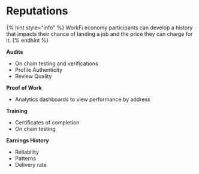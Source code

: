 # Reputations

{% hint style="info" %}
WorkFi economy participants can develop a history that impacts their chance of landing a job and the price they can charge for it.
{% endhint %}

**Audits**

* On chain testing and verifications
* Profile Authenticity
* Review Quality

**Proof of Work**

* Analytics dashboards to view performance by address

**Training**

* Certificates of completion
* On chain testing

**Earnings History**

* Reliability
* Patterns
* Delivery rate

